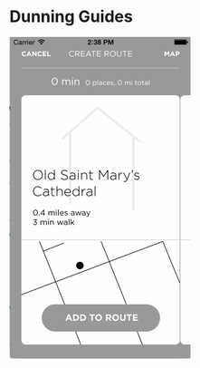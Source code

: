 <h1>Dunning Guides</h1>
<img src="https://raw.githubusercontent.com/bkobash/ios-designers-swift/master/hw1-dunning-guides/dunning-guides.gif" width="320" height="568" /><br />
